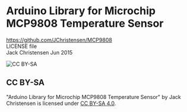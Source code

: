 # Arduino Library for Microchip MCP9808 Temperature Sensor #
https://github.com/JChristensen/MCP9808  
LICENSE file  
Jack Christensen Jun 2015  

![CC BY-SA](http://mirrors.creativecommons.org/presskit/buttons/88x31/png/by-sa.png)
## CC BY-SA ##
"Arduino Library for Microchip MCP9808 Temperature Sensor" by Jack Christensen is licensed under [CC BY-SA 4.0](http://creativecommons.org/licenses/by-sa/4.0/).